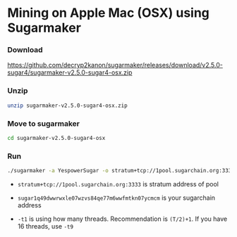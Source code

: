 # Mining on Apple Mac (OSX) using Sugarmaker

### Download
https://github.com/decryp2kanon/sugarmaker/releases/download/v2.5.0-sugar4/sugarmaker-v2.5.0-sugar4-osx.zip

### Unzip
```bash
unzip sugarmaker-v2.5.0-sugar4-osx.zip
```

### Move to sugarmaker
```bash
cd sugarmaker-v2.5.0-sugar4-osx
```

### Run
```bash
./sugarmaker -a YespowerSugar -o stratum+tcp://1pool.sugarchain.org:3333 -u sugar1q49dwwrwxle07wzvs84qe77m6wwfmtkn07ycmcm -t1
```

- `stratum+tcp://1pool.sugarchain.org:3333` is stratum address of pool

- `sugar1q49dwwrwxle07wzvs84qe77m6wwfmtkn07ycmcm` is your sugarchain address

- `-t1` is using how many threads. Recommendation is `(T/2)+1`. If you have 16 threads, use `-t9`
